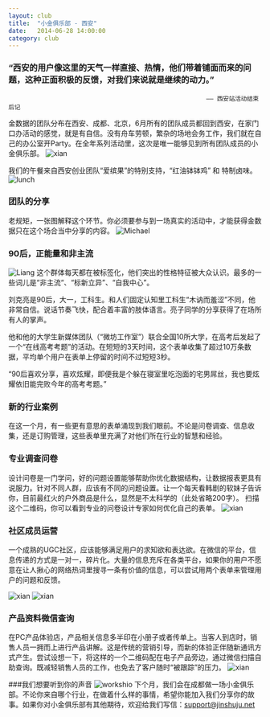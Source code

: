 ```yaml
---
layout: club
title:  "小金俱乐部 - 西安"
date:   2014-06-28 14:00:00
category: club
---
```


### “西安的用户像这里的天气一样直接、热情，他们带着铺面而来的问题，这种正面积极的反馈，对我们来说就是继续的动力。”
                                                           —— 西安站活动结束后记

金数据的团队分布在西安、成都、北京，6月所有的团队成员都回到西安，在家门口办活动的感觉，就是有自信。没有舟车劳顿，繁杂的场地会务工作，我们就在自己的办公室开Party。在全年系列活动里，这次是唯一能够见到所有团队成员的小金俱乐部。
![xian](/images/club-xi'an-1.jpg)

我们的午餐来自西安创业团队“爱缤果”的特别支持，“红油钵钵鸡” 和 特制卤味。
![lunch](/images/club-xi'an-2.jpg)

### 团队的分享
老规矩，一张图解释这个环节。你必须要参与到一场真实的活动中，才能获得金数据只在这个场合当中分享的内容。
![Michael](/images/club-xi'an-3.jpg)

### 90后，正能量和非主流
![Liang](/images/club-xi'an-4.jpg)
这个群体每天都在被标签化，他们突出的性格特征被大众认识。最多的一些词儿是“非主流“、“标新立异”、“自我中心”。

刘克亮是90后，大一，工科生。和人们固定认知里工科生“木讷而羞涩”不同，他非常自信。说话节奏飞快，配合着丰富的肢体语言。亮子同学的分享获得了在场所有人的掌声。

他和他的大学生新媒体团队（“微坊工作室”）联合全国10所大学，在高考后发起了一个“在线高考考题”的活动。在短短的3天时间，这个表单收集了超过10万条数据，平均单个用户在表单上停留的时间不过短短3秒。

“90后喜欢分享，喜欢炫耀，即便我是个躲在寝室里吃泡面的宅男屌丝，我也要炫耀依旧能完败今年的高考考题。”

### 新的行业案例
在这一个月，有一些更有意思的表单涌现到我们眼前。不论是问卷调查、信息收集，还是订购管理，这些表单里充满了对他们所在行业的智慧和经验。

### 专业调查问卷

设计问卷是一门学问，好的问题设置能够帮助你优化数据结构，让数据报表更具有说服力。针对不同人群，应该有不同的问题设置。让一个每天看韩剧的软妹子告诉你，目前最红火的户外商品是什么，显然是不太科学的（此处省略200字）。
扫描这个二维码，你可以看到专业的问卷设计专家如何优化自己的表单。
![xian](/images/club-xi'an-wenjuan.png)

### 社区成员运营

一个成熟的UGC社区，应该能够满足用户的求知欲和表达欲。在微信的平台，信息传递的方式是一对一，碎片化。大量的信息充斥在各类平台，如果你的用户不愿意在让人揪心的网络热词里搜寻一条有价值的信息，可以尝试用两个表单来管理用户的问题和反馈。

![xian](/images/club-xi'an-question.png) ![xian](/images/club-xi'an-anwser.png)

### 产品资料微信查询

在PC产品体验店，产品相关信息多半印在小册子或者传单上。当客人到店时，销售人员一拥而上进行产品讲解。这是传统的营销引导，而新的体验正伴随新通讯方式产生。尝试设想一下，将这样的一个二维码配在电子产品旁边，通过微信扫描自助查询。既减轻销售人员的工作，也免去了客户随时“被跟踪”的压力。
![xian](/images/club-xi'an-product.png)

###我们想要听到你的声音
![workshio](/images/club-xi'an-5.jpg)
下个月，我们会在成都做一场小金俱乐部。不论你来自哪个行业，在做着什么样的事情，希望你能加入我们分享你的故事。如果你对小金俱乐部有其他期待，欢迎给我们写信：support@jinshuju.net


